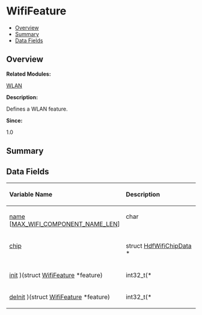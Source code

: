 # WifiFeature<a name="ZH-CN_TOPIC_0000001055678136"></a>

-   [Overview](#section355227530165636)
-   [Summary](#section1137732392165636)
-   [Data Fields](#pub-attribs)

## **Overview**<a name="section355227530165636"></a>

**Related Modules:**

[WLAN](WLAN.md)

**Description:**

Defines a WLAN feature. 

**Since:**

1.0

## **Summary**<a name="section1137732392165636"></a>

## Data Fields<a name="pub-attribs"></a>

<a name="table1860815896165636"></a>
<table><thead align="left"><tr id="row2124290649165636"><th class="cellrowborder" valign="top" width="50%" id="mcps1.1.3.1.1"><p id="p535204166165636"><a name="p535204166165636"></a><a name="p535204166165636"></a>Variable Name</p>
</th>
<th class="cellrowborder" valign="top" width="50%" id="mcps1.1.3.1.2"><p id="p2085546969165636"><a name="p2085546969165636"></a><a name="p2085546969165636"></a>Description</p>
</th>
</tr>
</thead>
<tbody><tr id="row1303011588165636"><td class="cellrowborder" valign="top" width="50%" headers="mcps1.1.3.1.1 "><p id="p1483441851165636"><a name="p1483441851165636"></a><a name="p1483441851165636"></a><a href="WLAN.md#gae63e4c5602dbc64bd9905d6b6a4e7aad">name</a> [<a href="WLAN.md#gaf460a45a5e365279ca6bc5b3e8750542">MAX_WIFI_COMPONENT_NAME_LEN</a>]</p>
</td>
<td class="cellrowborder" valign="top" width="50%" headers="mcps1.1.3.1.2 "><p id="p1308849000165636"><a name="p1308849000165636"></a><a name="p1308849000165636"></a>char </p>
</td>
</tr>
<tr id="row1788281900165636"><td class="cellrowborder" valign="top" width="50%" headers="mcps1.1.3.1.1 "><p id="p1398163328165636"><a name="p1398163328165636"></a><a name="p1398163328165636"></a><a href="WLAN.md#ga213bff4c0d74fb3db3ff7c21bea781ae">chip</a></p>
</td>
<td class="cellrowborder" valign="top" width="50%" headers="mcps1.1.3.1.2 "><p id="p1521562917165636"><a name="p1521562917165636"></a><a name="p1521562917165636"></a>struct <a href="HdfWifiChipData.md">HdfWifiChipData</a> * </p>
</td>
</tr>
<tr id="row1540298441165636"><td class="cellrowborder" valign="top" width="50%" headers="mcps1.1.3.1.1 "><p id="p1531013660165636"><a name="p1531013660165636"></a><a name="p1531013660165636"></a><a href="WLAN.md#ga8b09c66c75ed9515bbf5f76e25c86e57">init</a> )(struct <a href="WifiFeature.md">WifiFeature</a> *feature)</p>
</td>
<td class="cellrowborder" valign="top" width="50%" headers="mcps1.1.3.1.2 "><p id="p1637773732165636"><a name="p1637773732165636"></a><a name="p1637773732165636"></a>int32_t(* </p>
</td>
</tr>
<tr id="row695101605165636"><td class="cellrowborder" valign="top" width="50%" headers="mcps1.1.3.1.1 "><p id="p860652006165636"><a name="p860652006165636"></a><a name="p860652006165636"></a><a href="WLAN.md#gaf03445197e62e8d5cc5de5c7bba185dd">deInit</a> )(struct <a href="WifiFeature.md">WifiFeature</a> *feature)</p>
</td>
<td class="cellrowborder" valign="top" width="50%" headers="mcps1.1.3.1.2 "><p id="p986706683165636"><a name="p986706683165636"></a><a name="p986706683165636"></a>int32_t(* </p>
</td>
</tr>
</tbody>
</table>


